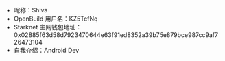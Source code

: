 - 昵称：Shiva
- OpenBuild 用户名：KZ5TcfNq  
- Starknet 主网钱包地址：0x02885f63d58d7923470644e63f91ed8352a39b75e879bce987cc9af726473104
- 自我介绍：Android Dev  
